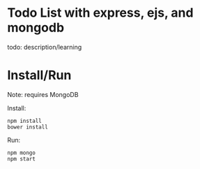 # Todo List with express, ejs, and mongodb

todo: description/learning

# Install/Run
Note: requires MongoDB

Install:
```
npm install
bower install
```

Run:
```
npm mongo
npm start
```